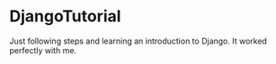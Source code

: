 # DjangoTutorial
Just following steps and learning an introduction to Django. It worked perfectly with me.
